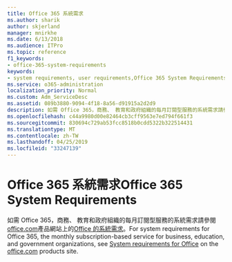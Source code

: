```yaml
---
title: Office 365 系統需求
ms.author: sharik
author: skjerland
manager: mnirkhe
ms.date: 6/13/2018
ms.audience: ITPro
ms.topic: reference
f1_keywords:
- office-365-system-requirements
keywords:
- system requirements, user requirements,Office 365 System Requirements
ms.service: o365-administration
localization_priority: Normal
ms.custom: Adm_ServiceDesc
ms.assetid: 089b3880-9094-4f18-8a56-d91915a2d2d9
description: 如需 Office 365，商務、 教育和政府組織的每月訂閱型服務的系統需求請參閱 office.com 產品網站上的 Office 的系統需求。
ms.openlocfilehash: c44a9980d00e82464cb3cff9563e7ed794f661f3
ms.sourcegitcommit: 830694c729ab53fcc8518b0cdd5322b322514431
ms.translationtype: MT
ms.contentlocale: zh-TW
ms.lasthandoff: 04/25/2019
ms.locfileid: "33247139"
---
```

# <a name="office-365-system-requirements"></a><span data-ttu-id="59b31-104">Office 365 系統需求</span><span class="sxs-lookup"><span data-stu-id="59b31-104">Office 365 System Requirements</span></span>

<span data-ttu-id="59b31-105">如需 Office 365，商務、 教育和政府組織的每月訂閱型服務的系統需求請參閱[office.com](http://go.microsoft.com/fwlink/?LinkID=509817&amp;clcid=0x409)產品網站上的[Office 的系統需求](http://go.microsoft.com/fwlink/?LinkID=626095&amp;clcid=0x409)。</span><span class="sxs-lookup"><span data-stu-id="59b31-105">For system requirements for Office 365, the monthly subscription-based service for business, education, and government organizations, see [System requirements for Office](http://go.microsoft.com/fwlink/?LinkID=626095&amp;clcid=0x409) on the [office.com](http://go.microsoft.com/fwlink/?LinkID=509817&amp;clcid=0x409) products site.</span></span> 
  

